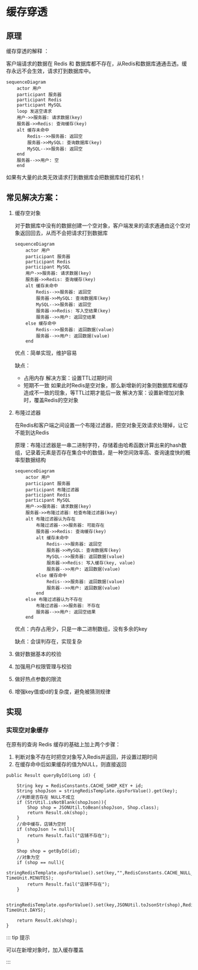 # 缓存穿透

## 原理

缓存穿透的解释 ：

客户端请求的数据在 Redis 和 数据库都不存在，从Redis和数据库通通击透。缓存永远不会生效，请求打到数据库中。

```mermaid
sequenceDiagram
    actor 用户
    participant 服务器
    participant Redis
    participant MySQL
    loop 发送空请求
    用户->>服务器: 请求数据(key)
    服务器->>Redis: 查询缓存(key)
    alt 缓存未命中
        Redis-->>服务器: 返回空
        服务器->>MySQL: 查询数据库(key)
        MySQL-->>服务器: 返回空
	end
	服务器-->>用户: 空
    end
```

如果有大量的此类无效请求打到数据库会把数据库给打宕机！

## 常见解决方案：

1. 缓存空对象

   对于数据库中没有的数据创建一个空对象，客户端发来的请求通通由这个空对象返回回去，从而不会把请求打到数据库

   ```mermaid
   sequenceDiagram
       actor 用户
       participant 服务器
       participant Redis
       participant MySQL
       用户->>服务器: 请求数据(key)
       服务器->>Redis: 查询缓存(key)
       alt 缓存未命中
           Redis-->>服务器: 返回空
           服务器->>MySQL: 查询数据库(key)
           MySQL-->>服务器: 返回空
           服务器->>Redis: 写入空结果(key)
           服务器-->>用户: 返回空结果
       else 缓存命中
           Redis-->>服务器: 返回数据(value)
           服务器-->>用户: 返回数据(value)
       end
   
   ```
   优点：简单实现，维护容易
   
   缺点：
   
   - 占用内存
     解决方案：设置TTL过期时间
   - 短期不一致
     如果此时Redis是空对象，那么新增新的对象则数据库和缓存造成不一致的现象，等TTL过期才能后一致
     解决方案：设置新增加对象时，覆盖Redis的空对象
   
2. 布隆过滤器

   在Redis和客户端之间设置一个布隆过滤器，把空对象无效请求处理掉，让它不能到达Redis

   原理：布隆过滤器是一串二进制字符，存储着由哈希函数计算出来的hash数组，记录着元素是否存在集合中的数值，是一种空间效率高、查询速度快的概率型数据结构
   
   ```mermaid
   sequenceDiagram
       actor 用户
       participant 服务器
       participant 布隆过滤器
       participant Redis
       participant MySQL
       用户->>服务器: 请求数据(key)
       服务器->>布隆过滤器: 检查布隆过滤器(key)
       alt 布隆过滤器认为存在
           布隆过滤器-->>服务器: 可能存在
           服务器->>Redis: 查询缓存(key)
           alt 缓存未命中
               Redis-->>服务器: 返回空
               服务器->>MySQL: 查询数据库(key)
               MySQL-->>服务器: 返回数据(value)
               服务器->>Redis: 写入缓存(key, value)
               服务器-->>用户: 返回数据(value)
           else 缓存命中
               Redis-->>服务器: 返回数据(value)
               服务器-->>用户: 返回数据(value)
           end
       else 布隆过滤器认为不存在
           布隆过滤器-->>服务器: 不存在
           服务器-->>用户: 返回空结果
       end
   ```
   
   优点：内存占用少，只是一串二进制数组，没有多余的key
   
   缺点：会误判存在，实现复杂
   
3. 做好数据基本的校验

4. 加强用户权限管理与校验

5. 做好热点参数的限流

6. 增强key值或id的复杂度，避免被猜测规律

## 实现

### 实现空对象缓存

在原有的查询 Redis 缓存的基础上加上两个步骤：

1. 判断对象不存在时把空对象写入Redis并返回，并设置过期时间
2. 在缓存命中后如果缓存的值为NULL，则直接返回

```java{10-13,16-20}
public Result queryById(Long id) {

    String key = RedisConstants.CACHE_SHOP_KEY + id;
    String shopJson = stringRedisTemplate.opsForValue().get(key);
    //判断是否存在 NULL不成立
    if (StrUtil.isNotBlank(shopJson)){
        Shop shop = JSONUtil.toBean(shopJson, Shop.class);
        return Result.ok(shop);
    }
    //命中缓存，店铺为空时
    if (shopJson != null){
        return Result.fail("店铺不存在");
    }

    Shop shop = getById(id);
    //对象为空
    if (shop == null){
        stringRedisTemplate.opsForValue().set(key,"",RedisConstants.CACHE_NULL_TTL, TimeUnit.MINUTES);
        return Result.fail("店铺不存在");
    }

    stringRedisTemplate.opsForValue().set(key,JSONUtil.toJsonStr(shop),RedisConstants.CACHE_SHOP_TTL, TimeUnit.DAYS);

    return Result.ok(shop);
}
```

::: tip 提示

可以在新增对象时，加入缓存覆盖

:::
